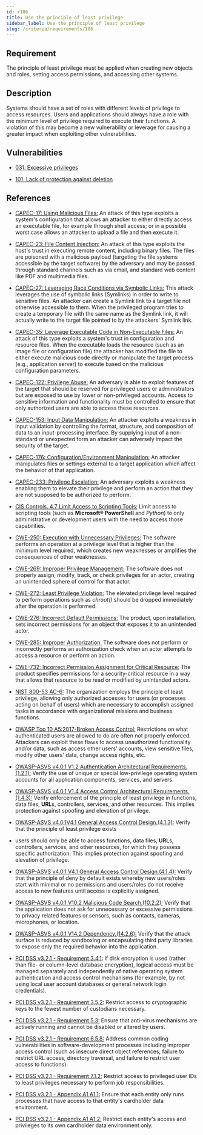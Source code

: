 ```yaml
---
id: r186
title: Use the principle of least privilege
sidebar_label: Use the principle of least privilege
slug: /criteria/requirements/186
---
```


## Requirement

The principle of least privilege must be applied
when creating new objects and roles,
setting access permissions,
and accessing other systems.

## Description

Systems should have a set of roles
with different levels of privilege
to access resources.
Users and applications
should always have a role
with the minimum level of privilege required
to execute their functions.
A violation of this
may become a new vulnerability
or leverage for causing a greater impact
when exploiting other vulnerabilities.

## Vulnerabilities

- [031. Excessive privileges](/criteria/vulnerabilities/031)

- [101. Lack of protection against deletion](/criteria/vulnerabilities/101)

## References

- [CAPEC-17: Using Malicious Files:](http://capec.mitre.org/data/definitions/17.html)
An attack of this type
exploits a system's configuration
that allows an attacker to either directly access an executable file,
for example through shell access;
or in a possible worst case allows an attacker
to upload a file and then execute it.

- [CAPEC-23: File Content Injection:](http://capec.mitre.org/data/definitions/23.html)
An attack of this type
exploits the host's trust in executing remote content,
including binary files.
The files are poisoned with a malicious payload
(targeting the file systems accessible
by the target software)
by the adversary
and may be passed through standard channels
such as via email,
and standard web content like PDF
and multimedia files.

- [CAPEC-27: Leveraging Race Conditions via Symbolic Links:](http://capec.mitre.org/data/definitions/27.html)
This attack leverages the use of symbolic links (Symlinks)
in order to write to sensitive files.
An attacker
can create a Symlink link to a target file
not otherwise accessible to them.
When the privileged program
tries to create a temporary file
with the same name as the Symlink link,
it will actually write to the target file pointed to
by the attackers' Symlink link.

- [CAPEC-35: Leverage Executable Code in Non-Executable Files:](http://capec.mitre.org/data/definitions/35.html)
An attack of this type
exploits a system's trust in configuration
and resource files.
When the executable loads the resource
(such as an image file or configuration file)
the attacker has modified the file
to either execute malicious code directly
or manipulate the target process
(e.g., application server) to execute
based on the malicious configuration parameters.

- [CAPEC-122: Privilege Abuse:](http://capec.mitre.org/data/definitions/122.html)
An adversary is able to exploit features
of the target
that should be reserved for privileged users
or administrators but are exposed to use
by lower or non-privileged accounts.
Access to sensitive information and functionality
must be controlled to ensure
that only authorized users
are able to access these resources.

- [CAPEC-153: Input Data Manipulation:](http://capec.mitre.org/data/definitions/153.html)
An attacker exploits a weakness in input validation
by controlling the format,
structure, and composition of data
to an input-processing interface.
By supplying input of a non-standard
or unexpected form an attacker
can adversely impact the security of the target.

- [CAPEC-176: Configuration/Environment Manipulation:](http://capec.mitre.org/data/definitions/176.html)
An attacker manipulates files
or settings external to a target application
which affect the behavior
of that application.

- [CAPEC-233: Privilege Escalation:](http://capec.mitre.org/data/definitions/233.html)
An adversary exploits a weakness enabling them
to elevate their privilege
and perform an action
that they are not supposed to be authorized
to perform.

- [CIS Controls. 4.7 Limit Access to Scripting Tools:](https://www.cisecurity.org/controls/)
Limit access to scripting tools
(such as **Microsoft® PowerShell**
and *Python*) to only administrative
or development users with the need
to access those capabilities.

- [CWE-250: Execution with Unnecessary Privileges:](https://cwe.mitre.org/data/definitions/250.html)
The software performs an operation at a privilege level
that is higher than the minimum level required,
which creates new weaknesses
or amplifies the consequences
of other weaknesses.

- [CWE-269: Improper Privilege Management:](https://cwe.mitre.org/data/definitions/269.html)
The software does not properly assign,
modify, track,
or check privileges for an actor,
creating an unintended sphere of control
for that actor.

- [CWE-272: Least Privilege Violation:](https://cwe.mitre.org/data/definitions/272.html)
The elevated privilege level
required to perform operations
such as *chroot()*
should be dropped immediately after the operation
is performed.

- [CWE-276: Incorrect Default Permissions:](https://cwe.mitre.org/data/definitions/276.html)
The product,
upon installation,
sets incorrect permissions for an object
that exposes it to an unintended actor.

- [CWE-285: Improper Authorization:](https://cwe.mitre.org/data/definitions/285.html)
The software does not perform
or incorrectly performs an authorization check
when an actor attempts to access a resource
or perform an action.

- [CWE-732: Incorrect Permission Assignment for Critical Resource:](https://cwe.mitre.org/data/definitions/732.html)
The product specifies permissions
for a security-critical resource in a way
that allows that resource to be read
or modified by unintended actors.

- [NIST 800-53 AC-6:](https://nvd.nist.gov/800-53/Rev4/control/AC-6)
The organization
employs the principle of least privilege,
allowing only authorized accesses for users
(or processes acting on behalf of users)
which are necessary
to accomplish assigned tasks in accordance
with organizational missions
and business functions.

- [OWASP Top 10 A5:2017-Broken Access Control:](https://owasp.org/www-project-top-ten/OWASP_Top_Ten_2017/Top_10-2017_A5-Broken_Access_Control)
Restrictions on what authenticated users
are allowed to do
are often not properly enforced.
Attackers can exploit these flaws
to access unauthorized functionality
and/or data,
such as access other users' accounts,
view sensitive files, modify other users' data,
change access rights, etc.

- [OWASP-ASVS v4.0.1 V1.2 Authentication Architectural Requirements.(1.2.1):](https://owasp.org/www-pdf-archive/OWASP_Application_Security_Verification_Standard_4.0-en.pdf)
Verify the use of unique
or special low-privilege operating system accounts
for all application components,
services, and servers.

- [OWASP-ASVS v4.0.1 V1.4 Access Control Architectural Requirements.(1.4.3):](https://owasp.org/www-pdf-archive/OWASP_Application_Security_Verification_Standard_4.0-en.pdf)
Verify enforcement of the principle of least privilege
in functions, data files, **URL**s, controllers,
services, and other resources.
This implies protection against spoofing
and elevation of privilege.

- [OWASP-ASVS v4.0.1V4.1 General Access Control Design.(4.1.3):](https://owasp.org/www-pdf-archive/OWASP_Application_Security_Verification_Standard_4.0-en.pdf)
Verify that the principle of least privilege exists
- users should only be able to access functions,
data files, **URL**s, controllers, services,
and other resources,
for which they possess specific authorization.
This implies protection against spoofing
and elevation of privilege.

- [OWASP-ASVS v4.0.1 V4.1 General Access Control Design.(4.1.4):](https://owasp.org/www-pdf-archive/OWASP_Application_Security_Verification_Standard_4.0-en.pdf)
Verify that the principle of deny by default exists
whereby new users/roles start with minimal
or no permissions and users/roles do not receive access
to new features until access
is explicitly assigned.

- [OWASP-ASVS v4.0.1 V10.2 Malicious Code Search.(10.2.2):](https://owasp.org/www-pdf-archive/OWASP_Application_Security_Verification_Standard_4.0-en.pdf)
Verify that the application does not ask for unnecessary
or excessive permissions
to privacy related features or sensors,
such as contacts, cameras,
microphones, or location.

- [OWASP-ASVS v4.0.1 V14.2 Dependency.(14.2.6):](https://owasp.org/www-pdf-archive/OWASP_Application_Security_Verification_Standard_4.0-en.pdf)
Verify that the attack surface
is reduced by sandboxing
or encapsulating third party libraries
to expose only the required behavior into the application.

- [PCI DSS v3.2.1 - Requirement 3.4.1:](https://www.pcisecuritystandards.org/documents/PCI_DSS_v3-2-1.pdf)
If disk encryption is used
(rather than file- or column-level database encryption),
logical access
must be managed separately and independently
of native operating system authentication
and access control mechanisms
(for example,
by not using local user account databases
or general network login credentials).

- [PCI DSS v3.2.1 - Requirement 3.5.2:](https://www.pcisecuritystandards.org/documents/PCI_DSS_v3-2-1.pdf)
Restrict access to cryptographic keys
to the fewest number of custodians necessary.

- [PCI DSS v3.2.1 - Requirement 5.3:](https://www.pcisecuritystandards.org/documents/PCI_DSS_v3-2-1.pdf)
Ensure that anti-virus mechanisms
are actively running
and cannot be disabled
or altered by users.

- [PCI DSS v3.2.1 - Requirement 6.5.8:](https://www.pcisecuritystandards.org/documents/PCI_DSS_v3-2-1.pdf)
Address common coding vulnerabilities
in software-development processes
including improper access control
(such as insecure direct object references,
failure to restrict URL access, directory traversal,
and failure to restrict user access to functions).

- [PCI DSS v3.2.1 - Requirement 7.1.2:](https://www.pcisecuritystandards.org/documents/PCI_DSS_v3-2-1.pdf)
Restrict access to privileged user IDs
to least privileges necessary
to perform job responsibilities.

- [PCI DSS v3.2.1 - Appendix A1 A1.1:](https://www.pcisecuritystandards.org/documents/PCI_DSS_v3-2-1.pdf)
Ensure that each entity only runs processes
that have access to that entity's cardholder data environment.

- [PCI DSS v3.2.1 - Appendix A1 A1.2:](https://www.pcisecuritystandards.org/documents/PCI_DSS_v3-2-1.pdf)
Restrict each entity's access
and privileges
to its own cardholder data environment only.
